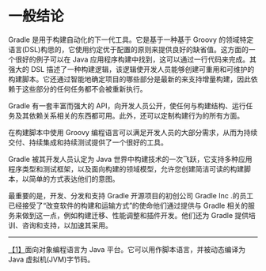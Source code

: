 # 一般结论

Gradle 是用于构建自动化的下一代工具。它是基于一种基于 Groovy 的领域特定语言(DSL)构思的，它使用约定优于配置的原则来提供良好的缺省值。这方面的一个很好的例子可以在 Java 应用程序构建中找到，这可以通过一行代码来完成。其强大的 DSL 描述了一种构建逻辑，该逻辑使开发人员能够创建可重用和可维护的构建脚本。它还通过智能地确定项目的哪些部分是最新的来支持增量构建，因此依赖于这些部分的任何任务都不会被重新执行。

Gradle 有一套丰富而强大的 API，向开发人员公开，使任何与构建结构、运行任务及其依赖关系相关的东西都可用。此外，还可以定制构建行为的所有方面。

在构建脚本中使用 Groovy 编程语言可以满足开发人员的大部分需求，从而为持续交付、持续集成和持续测试提供了一个很好的工具。

Gradle 被其开发人员认定为 Java 世界中构建技术的一次飞跃，它支持多种应用程序类型和测试框架，以及面向构建的领域模型，允许您创建简洁可读的构建脚本，以简单的方式表达他们的意图。

最重要的是，开发、分发和支持 Gradle 开源项目的初创公司 Gradle Inc .的员工已经接受了“改变软件的构建和运输方式”的使命他们通过提供与 Gradle 相关的服务来做到这一点，例如构建迁移、性能调整和插件开发。他们还为 Gradle 提供培训、咨询和支持，以加速其采用。

* * *

[【1】](01.html#_ftnref1)面向对象编程语言为 Java 平台。它可以用作脚本语言，并被动态编译为 Java 虚拟机(JVM)字节码。
